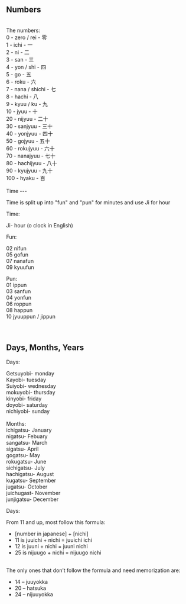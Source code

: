 Numbers
------ 
<br>
The numbers:<br>
0   - zero / rei    - 零<br>
1   - ichi          - 一<br>
2   - ni            - 二<br>
3   - san           - 三<br>
4   - yon / shi     - 四<br>
5   - go            - 五<br>
6   - roku          - 六<br>
7   - nana / shichi - 七<br>
8   - hachi         - 八<br>
9   - kyuu / ku     - 九<br>
10  - jyuu          - 十<br>
20  - nijyuu        - 二十<br>
30  - sanjyuu       - 三十<br>
40  - yonjyuu       - 四十<br>
50  - gojyuu        - 五十<br>
60  - rokujyuu      - 六十<br>
70  - nanajyuu      - 七十<br>
80  - hachijyuu     - 八十<br>
90  - kyujyuu       - 九十<br>
100 - hyaku         - 百<br>
<br>
Time
---
<br>

Time is split up into "fun" and "pun" for minutes and use Ji for hour<br>

Time:<br>


Ji- hour (o clock in English)<br>

Fun:<br>

02 nifun<br>
05 gofun<br> 
07 nanafun<br>
09 kyuufun<br>

Pun: <br>
01 ippun<br>
03 sanfun<br>
04 yonfun<br>
06 roppun<br>
08 happun<br>
10 jyuuppun / jippun<br>
<br>
<br>

Days, Months, Years
----

Days:<br>


Getsuyobi- monday<br>
Kayobi- tuesday<br>
Suiyobi- wednesday<br>
mokuyobi- thursday<br>
kinyobi- friday<br>
doyobi- saturday<br>
nichiyobi- sunday<br>
<br>
Months:<br>
ichigatsu- January<br> 
nigatsu- Febuary<br>
sangatsu- March<br>
sigatsu- April<br>
gogatsu- May<br>
rokugatsu- June<br>
sichigatsu- July<br>
hachigatsu- August<br>
kugatsu- September<br>
jugatsu- October<br>
juichugast- November<br>
junjigatsu- December<br>


Days: <br>


From 11 and up, most follow this formula: <br>
-   [number in japanese] + [nichi]
-   11 is juuichi + nichi = juuichi ichi
-   12 is juuni + nichi = juuni nichi
-   25 is nijuugo + nichi = nijuugo nichi
<br>
The only ones that don’t follow the formula and need memorization are:<br>

-   14 – juuyokka
-   20 – hatsuka
-   24 – nijuuyokka